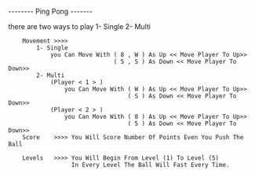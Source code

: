 -------- Ping Pong -------


there are two ways to play 
        1- Single
        2- Multi

        Movement >>>>
            1- Single
                you Can Move With ( 8 , W ) As Up << Move Player To Up>>
                                  ( 5 , S ) As Down << Move Player To Down>>
            2- Multi
                (Player < 1 > )
                    you Can Move With ( W ) As Up << Move Player To Up>>
                                      ( S ) As Down << Move Player To Down>>
                (Player < 2 > )
                    you Can Move With ( 8 ) As Up << Move Player To Up>>
                                      ( 5 ) As Down << Move Player To Down>>
        Score    >>>> You Will Score Number Of Points Even You Push The Ball

        Levels   >>>> You Will Begin From Level (1) To Level (5)
                      In Every Level The Ball Will Fast Every Time.